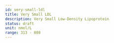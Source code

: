 ```yaml
---
id: very-small-ldl
title: Very Small LDL
description: Very Small Low-Density Lipoprotein
status: draft
unit: nmol/L
range: 313 - 808
---
```


